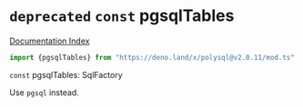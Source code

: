 # `deprecated` `const` pgsqlTables

[Documentation Index](../README.md)

```ts
import {pgsqlTables} from "https://deno.land/x/polysql@v2.0.11/mod.ts"
```

`const` pgsqlTables: SqlFactory

Use `pgsql` instead.

